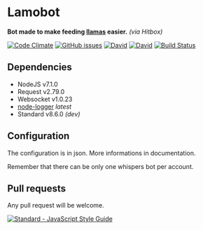 # Lamobot
__Bot made to make feeding [llamas](https://lamy.cos.ovh) easier.__ *(via Hitbox)*

[![Code Climate](https://img.shields.io/codeclimate/github/Py64/node-lamobot.svg)]()
[![GitHub issues](https://img.shields.io/github/issues/Py64/node-lamobot.svg)](https://github.com/Py64/node-lamobot/issues)
[![David](https://img.shields.io/david/Py64/node-lamobot.svg)](https://david-dm.org/Py64/node-lamobot)
[![David](https://img.shields.io/david/dev/Py64/node-lamobot.svg)](https://david-dm.org/Py64/node-lamobot)
[![Build Status](https://travis-ci.org/Py64/node-lamobot.svg?branch=master)](https://travis-ci.org/Py64/node-lamobot)

## Dependencies
* NodeJS v7.1.0
* Request v2.79.0
* Websocket v1.0.23
* [node-logger](https://github.com/Py64/node-logger.git) *latest*
* Standard v8.6.0 *(dev)*

## Configuration
The configuration is in json. More informations in documentation.

Remember that there can be only one whispers bot per account.

## Pull requests
Any pull request will be welcome.

[![Standard - JavaScript Style Guide](https://cdn.rawgit.com/feross/standard/master/badge.svg)](https://github.com/feross/standard)